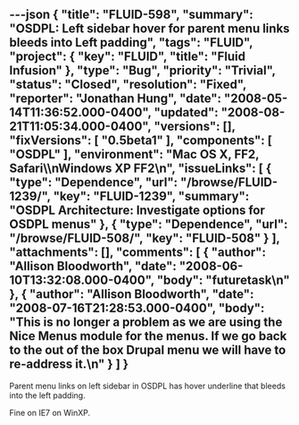 ---json
{
  "title": "FLUID-598",
  "summary": "OSDPL: Left sidebar hover for parent menu links bleeds into Left padding",
  "tags": "FLUID",
  "project": {
    "key": "FLUID",
    "title": "Fluid Infusion"
  },
  "type": "Bug",
  "priority": "Trivial",
  "status": "Closed",
  "resolution": "Fixed",
  "reporter": "Jonathan Hung",
  "date": "2008-05-14T11:36:52.000-0400",
  "updated": "2008-08-21T11:05:34.000-0400",
  "versions": [],
  "fixVersions": [
    "0.5beta1"
  ],
  "components": [
    "OSDPL"
  ],
  "environment": "Mac OS X, FF2, Safari\\\nWindows XP FF2\n",
  "issueLinks": [
    {
      "type": "Dependence",
      "url": "/browse/FLUID-1239/",
      "key": "FLUID-1239",
      "summary": "OSDPL Architecture: Investigate options for OSDPL menus"
    },
    {
      "type": "Dependence",
      "url": "/browse/FLUID-508/",
      "key": "FLUID-508"
    }
  ],
  "attachments": [],
  "comments": [
    {
      "author": "Allison Bloodworth",
      "date": "2008-06-10T13:32:08.000-0400",
      "body": "futuretask\n"
    },
    {
      "author": "Allison Bloodworth",
      "date": "2008-07-16T21:28:53.000-0400",
      "body": "This is no longer a problem as we are using the Nice Menus module for the menus. If we go back to the out of the box Drupal menu we will have to re-address it.\n"
    }
  ]
}
---
Parent menu links on left sidebar in OSDPL has hover underline that bleeds into the left padding.

Fine on IE7 on WinXP.

        